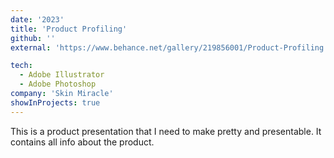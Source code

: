```yaml
---
date: '2023'
title: 'Product Profiling'
github: ''
external: 'https://www.behance.net/gallery/219856001/Product-Profiling'

tech:
  - Adobe Illustrator
  - Adobe Photoshop
company: 'Skin Miracle'
showInProjects: true
---
```


This is a product presentation that I need to make pretty and presentable. It contains all info about the product.
